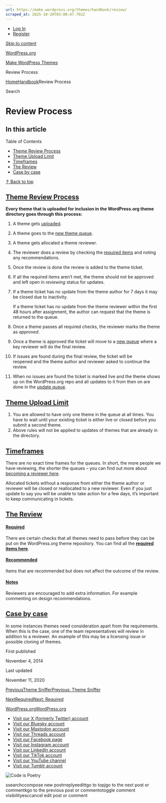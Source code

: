 ```yaml
---
url: https://make.wordpress.org/themes/handbook/review/
scraped_at: 2025-10-20T03:00:47.702Z
---
```


- [Log In](https://login.wordpress.org/?redirect_to=https%3A%2F%2Fmake.wordpress.org%2Fthemes%2Fhandbook%2Freview%2F&locale=en_US)
- [Register](https://login.wordpress.org/register?locale=en_US)

[Skip to content](https://make.wordpress.org/themes/handbook/review/#wp--skip-link--target)

[WordPress.org](https://wordpress.org/)

[Make WordPress Themes](https://make.wordpress.org/themes)

Review Process

[Home](https://make.wordpress.org/themes)[Handbook](https://make.wordpress.org/themes/handbook/)Review Process

Search

# Review Process

## In this article

Table of Contents

- [Theme Review Process](https://make.wordpress.org/themes/handbook/review/#theme-review-process)
- [Theme Upload Limit](https://make.wordpress.org/themes/handbook/review/#theme-upload-limit)
- [Timeframes](https://make.wordpress.org/themes/handbook/review/#timeframes)
- [The Review](https://make.wordpress.org/themes/handbook/review/#the-review)
- [Case by case](https://make.wordpress.org/themes/handbook/review/#case-by-case)

[↑ Back to top](https://make.wordpress.org/themes/handbook/review/#wp--skip-link--target)

## [Theme Review Process](https://make.wordpress.org/themes/handbook/review/\#theme-review-process)

**Every theme that is uploaded for inclusion in the WordPress.org theme directory goes through this process:**

01. A theme gets [uploaded](https://wordpress.org/themes/upload/).
02. A theme goes to the [new theme queue](https://themes.trac.wordpress.org/report/2).
03. A theme gets allocated a theme reviewer.
04. The reviewer does a review by checking the [required items](https://make.wordpress.org/themes/handbook/review/required/ "Required") and noting any recommendations.
05. Once the review is done the review is added to the theme ticket.
06. If all the required items aren’t met, the theme should not be approved and left open in _reviewing_ status for updates.
07. If a theme ticket has no update from the theme author for 7 days it may be closed due to inactivity.

    If a theme ticket has no update from the theme reviewer within the first 48 hours after assignment, the author can request that the theme is returned to the queue.
08. Once a theme passes all required checks, the reviewer marks the theme as _approved_.
09. Once a theme is approved the ticket will move to a [new queue](https://themes.trac.wordpress.org/report/24) where a key reviewer will do the final review.
10. If issues are found during the final review, the ticket will be reopened and the theme author and reviewer asked to continue the review.
11. When no issues are found the ticket is marked live and the theme shows up on the WordPress.org repo and all updates to it from then on are done in the [update queue](https://themes.trac.wordpress.org/query?priority=theme+update&status=new&status=reopened&keywords=!~buddypress&col=id&col=summary&col=priority&col=status&col=reporter&col=owner&col=time&col=changetime&report=1&order=time).

## [Theme Upload Limit](https://make.wordpress.org/themes/handbook/review/\#theme-upload-limit)

1. You are allowed to have only one theme in the queue at all times. You have to wait until your existing ticket is either live or closed before you submit a second theme.
2. Above rules will not be applied to updates of themes that are already in the directory.

## [Timeframes](https://make.wordpress.org/themes/handbook/review/\#timeframes)

There are no exact time frames for the queues. In short, the more people we have reviewing, the shorter the queues – you can find out more about [becoming a reviewer here](https://make.wordpress.org/themes/handbook/get-involved/become-a-reviewer/ "Become a Reviewer").

Allocated tickets without a response from either the theme author or reviewer will be closed or reallocated to a new reviewer. Even if you just update to say you will be unable to take action for a few days, it’s important to keep communicating in tickets.

## [The Review](https://make.wordpress.org/themes/handbook/review/\#the-review)

#### [Required](https://make.wordpress.org/themes/handbook/review/\#required)

There are certain checks that all themes need to pass before they can be put on the WordPress.org theme repository. You can find all the **[required items here](https://make.wordpress.org/themes/handbook/review/required/ "Required")**.

#### [Recommended](https://make.wordpress.org/themes/handbook/review/\#recommended)

Items that are recommended but does not affect the outcome of the review.

#### [Notes](https://make.wordpress.org/themes/handbook/review/\#notes)

Reviewers are encouraged to add extra information. For example commenting on design recommendations.

## [Case by case](https://make.wordpress.org/themes/handbook/review/\#case-by-case)

In some instances themes need consideration apart from the requirements. When this is the case, one of the team representatives will review in addition to a reviewer. An example of this may be a licensing issue or possible cloning of themes.

First published

November 4, 2014

Last updated

November 11, 2020

[PreviousTheme SnifferPrevious: Theme Sniffer](https://make.wordpress.org/themes/handbook/theme-sniffer/)

[NextRequiredNext: Required](https://make.wordpress.org/themes/handbook/review/required/)

[WordPress.org](https://wordpress.org/)[WordPress.org](https://wordpress.org/)

- [Visit our X (formerly Twitter) account](https://www.x.com/WordPress)
- [Visit our Bluesky account](https://bsky.app/profile/wordpress.org)
- [Visit our Mastodon account](https://mastodon.world/@WordPress)
- [Visit our Threads account](https://www.threads.net/@wordpress)
- [Visit our Facebook page](https://www.facebook.com/WordPress/)
- [Visit our Instagram account](https://www.instagram.com/wordpress/)
- [Visit our LinkedIn account](https://www.linkedin.com/company/wordpress)
- [Visit our TikTok account](https://www.tiktok.com/@wordpress)
- [Visit our YouTube channel](https://www.youtube.com/wordpress)
- [Visit our Tumblr account](https://wordpress.tumblr.com/)

![Code is Poetry](https://s.w.org/style/images/code-is-poetry-for-dark-bg.svg)

ssearchccompose new postrreplyeedittgo to topjgo to the next post or commentkgo to the previous post or commentotoggle comment visibilityesccancel edit post or comment